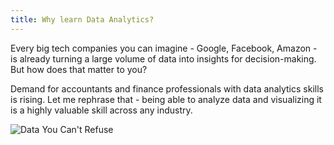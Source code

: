 ```yaml
---
title: Why learn Data Analytics?
---
```


Every big tech companies you can imagine - Google, Facebook, Amazon - is already turning a large volume of data into insights for decision-making. But how does that matter to you?

Demand for accountants and finance professionals with data analytics skills is rising. Let me rephrase that - being able to analyze data and visualizing it is a highly valuable skill across any industry.

![Data You Can't Refuse](https://accy570-fa2020-course-site-assets.s3-us-west-2.amazonaws.com/images/data-you-cant-refuse.jpg)
